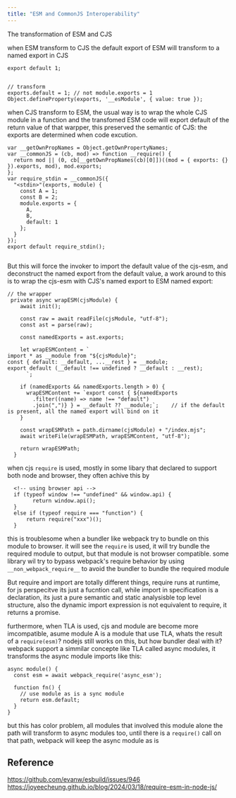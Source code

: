 ```yaml
---
title: "ESM and CommonJS Interoperability"
---
```


The transformation of ESM and CJS

when ESM transform to CJS the default export of ESM will transform to a named export in CJS

```
export default 1;


// transform
exports.default = 1; // not module.exports = 1
Object.defineProperty(exports, '__esModule', { value: true });
```

when CJS transform to ESM, the usual way is to wrap the whole CJS module in a function and the transfomed
ESM code will export default of the return value of that warpper, this preserved the semantic of CJS: the
exports are determined when code excution.

```by esbuild
var __getOwnPropNames = Object.getOwnPropertyNames;
var __commonJS = (cb, mod) => function __require() {
  return mod || (0, cb[__getOwnPropNames(cb)[0]])((mod = { exports: {} }).exports, mod), mod.exports;
};
var require_stdin = __commonJS({
  "<stdin>"(exports, module) {
    const A = 1;
    const B = 2;
    module.exports = {
      A,
      B,
      default: 1
    };
  }
});
export default require_stdin();


```

But this will force the invoker to import the default value of
the cjs-esm, and deconstruct the named export from the default value, a work around to this is to wrap the cjs-esm
with CJS's named export to ESM named export:

```
// the wrapper
 private async wrapESM(cjsModule) {
    await init();

    const raw = await readFile(cjsModule, "utf-8");
    const ast = parse(raw);

    const namedExports = ast.exports;

    let wrapESMContent = `
import * as __module from "${cjsModule}";
const { default: __default, ...__rest } = __module;
export default (__default !== undefined ? __default : __rest);
      `;

    if (namedExports && namedExports.length > 0) {
      wrapESMContent += `export const { ${namedExports
        .filter((name) => name !== "default")
        .join(",")} } = __default ?? __module;`;    // if the default is present, all the named export will bind on it
    }

    const wrapESMPath = path.dirname(cjsModule) + "/index.mjs";
    await writeFile(wrapESMPath, wrapESMContent, "utf-8");

    return wrapESMPath;
  }
```

when cjs `require` is used, mostly in some libary that declared to support both node and browser, they often achive this by

```
  <!-- using browser api -->
  if (typeof window !== "undefined" && window.api) {
        return window.api();
  }
  else if (typeof require === "function") {
      return require("xxx")();
  }
```
this is troublesome when a bundler like webpack try to bundle on this module to browser. it will see the `require` is used, it will try bundle the required module to output, but that module is not browser compatible. some library wil try to bypass webpack's require behavior by using `__non_webpack_require__` to avoid the bundler to bundle the required module

But require and import are totally different things, require runs at runtime, for js perspecitve its just a fucntion call, while import in specification is a declaration, its just a
pure semantic and static analysisble top level structure, also the dynamic import expression is not equivalent to require, it returns a promise.


furthermore, when TLA is used, cjs and module are become more imcompatible, asume module A is a module that use TLA,
whats the result of a `require(esm)`? nodejs still works on this, but how bundler deal with it? webpack support a simmilar
concepte like TLA called async modules, it transforms the async module imports like this:
```
async module() {
  const esm = await webpack_require('async_esm'); 

  function fn() {
    // use module as is a sync module
    return esm.default;
  }
}
```
but this has color problem, all modules that involved this module alone the path will transform to async modules too, until there is
a `require()` call on that path, webpack will keep the async module as is
 

## Reference
https://github.com/evanw/esbuild/issues/946
https://joyeecheung.github.io/blog/2024/03/18/require-esm-in-node-js/